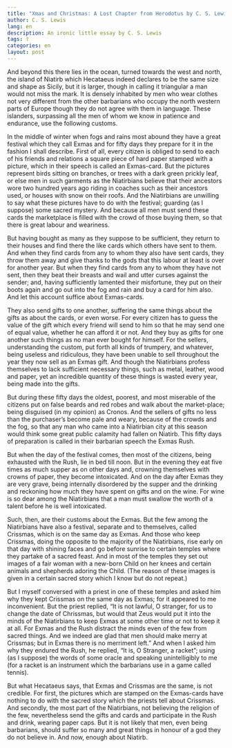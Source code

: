 ```yaml
---
title: "Xmas and Christmas: A Lost Chapter from Herodotus by C. S. Lewis"
author: C. S. Lewis
lang: en
description: An ironic little essay by C. S. Lewis
tags: ☦
categories: en
layout: post
---
```


And beyond this there lies in the ocean, turned towards the west and north, the island of Niatirb
which Hecataeus indeed declares to be the same size and shape as Sicily, but it is larger, though in
calling it triangular a man would not miss the mark. It is densely inhabited by men who wear clothes
not very different from the other barbarians who occupy the north western parts of Europe though they
do not agree with them in language. These islanders, surpassing all the men of whom we know in
patience and endurance, use the following customs.

In the middle of winter when fogs and rains most abound they have a great festival which they call
Exmas and for fifty days they prepare for it in the fashion I shall describe. First of all, every
citizen is obliged to send to each of his friends and relations a square piece of hard paper stamped
with a picture, which in their speech is called an Exmas-card. But the pictures represent birds
sitting on branches, or trees with a dark green prickly leaf, or else men in such garments as the
Niatirbians believe that their ancestors wore two hundred years ago riding in coaches such as their
ancestors used, or houses with snow on their roofs. And the Niatirbians are unwilling to say what
these pictures have to do with the festival; guarding (as I suppose) some sacred mystery. And because
all men must send these cards the marketplace is filled with the crowd of those buying them, so that
there is great labour and weariness.

But having bought as many as they suppose to be sufficient, they return to their houses and find there
the like cards which others have sent to them. And when they find cards from any to whom they also
have sent cards, they throw them away and give thanks to the gods that this labour at least is over
for another year. But when they find cards from any to whom they have not sent, then they beat their
breasts and wail and utter curses against the sender; and, having sufficiently lamented their
misfortune, they put on their boots again and go out into the fog and rain and buy a card for him
also. And let this account suffice about Exmas-cards.

They also send gifts to one another, suffering the same things about the gifts as about the cards, or
even worse. For every citizen has to guess the value of the gift which every friend will send to him
so that he may send one of equal value, whether he can afford it or not. And they buy as gifts for one
another such things as no man ever bought for himself. For the sellers, understanding the custom, put
forth all kinds of trumpery, and whatever, being useless and ridiculous, they have been unable to sell
throughout the year they now sell as an Exmas gift. And though the Niatirbians profess themselves to
lack sufficient necessary things, such as metal, leather, wood and paper, yet an incredible quantity
of these things is wasted every year, being made into the gifts.

But during these fifty days the oldest, poorest, and most miserable of the citizens put on false
beards and red robes and walk about the market-place; being disguised (in my opinion) as Cronos. And
the sellers of gifts no less than the purchaser’s become pale and weary, because of the crowds and the
fog, so that any man who came into a Niatirbian city at this season would think some great public
calamity had fallen on Niatirb. This fifty days of preparation is called in their barbarian speech the
Exmas Rush.

But when the day of the festival comes, then most of the citizens, being exhausted with the Rush, lie
in bed till noon. But in the evening they eat five times as much supper as on other days and, crowning
themselves with crowns of paper, they become intoxicated. And on the day after Exmas they are very
grave, being internally disordered by the supper and the drinking and reckoning how much they have
spent on gifts and on the wine. For wine is so dear among the Niatirbians that a man must swallow the
worth of a talent before he is well intoxicated.

Such, then, are their customs about the Exmas. But the few among the Niatirbians have also a festival,
separate and to themselves, called Crissmas, which is on the same day as Exmas. And those who keep
Crissmas, doing the opposite to the majority of the Niatirbians, rise early on that day with shining
faces and go before sunrise to certain temples where they partake of a sacred feast. And in most of
the temples they set out images of a fair woman with a new-born Child on her knees and certain animals
and shepherds adoring the Child. (The reason of these images is given in a certain sacred story which
I know but do not repeat.)

But I myself conversed with a priest in one of these temples and asked him why they kept Crissmas on
the same day as Exmas; for it appeared to me inconvenient. But the priest replied, “It is not lawful,
O stranger, for us to change the date of Chrissmas, but would that Zeus would put it into the minds of
the Niatirbians to keep Exmas at some other time or not to keep it at all. For Exmas and the Rush
distract the minds even of the few from sacred things. And we indeed are glad that men should make
merry at Crissmas; but in Exmas there is no merriment left.” And when I asked him why they endured the
Rush, he replied, “It is, O Stranger, a racket”; using (as I suppose) the words of some oracle and
speaking unintelligibly to me (for a racket is an instrument which the barbarians use in a game called
tennis).

But what Hecataeus says, that Exmas and Crissmas are the same, is not credible. For first, the
pictures which are stamped on the Exmas-cards have nothing to do with the sacred story which the
priests tell about Crissmas. And secondly, the most part of the Niatirbians, not believing the
religion of the few, nevertheless send the gifts and cards and participate in the Rush and drink,
wearing paper caps. But it is not likely that men, even being barbarians, should suffer so many and
great things in honour of a god they do not believe in. And now, enough about Niatirb.

